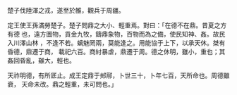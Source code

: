 楚子伐陸渾之戎，遂至於雒，觀兵于周疆。

定王使王孫滿勞楚子。楚子問鼎之大小、輕重焉。對曰：「在德不在鼎。昔夏之方有德
也，遠方圖物，貢金九牧，鑄鼎象物，百物而為之備，使民知神、姦。故民入川澤山林
，不逢不若。螭魅罔兩，莫能逢之。用能協于上下，以承天休。桀有昏德，鼎遷于商，
載祀六百。商紂暴虐，鼎遷于周。德之休明，雖小，重也；其姦回昏亂，雖大，輕也。

天祚明德，有所厎止。成王定鼎于郟鄏，卜世三十，卜年七百，天所命也。周德雖衰，
天命未改。鼎之輕重，未可問也。」


